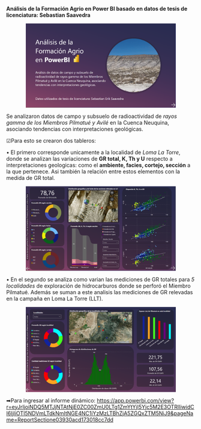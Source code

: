 **Análisis de la Formación Agrio en Power BI basado en datos de tesis de licenciatura: Sebastian Saavedra**
<p align="center">
<img align="center" alt="portada" width="400" src= "https://github.com/SebastianESaavedra/Analisis-Formacion-Agrio-PowerBI/blob/main/Portada%20Proyecto.PNG">
</p>
 
Se analizaron datos de campo y subsuelo de radioactividad de *rayos gamma de los Miembros Pilmatué y Avilé* en la Cuenca Neuquina, asociando tendencias con interpretaciones geológicas.

☑Para esto se crearon dos tableros:


• El primero corresponde unicamente a la localidad de *Loma La Torre*, donde se analizan las variaciones de **GR total, K, Th y U** respecto a interpretaciones geologicas: como el **ambiente, facies, cortejo, sección** a la que pertenece. Asi también la relación entre estos elementos con la medida de GR total.
<p align="center">
<img align="center" alt="tablero1" width="400" src="https://github.com/SebastianESaavedra/Analisis-Formacion-Agrio-PowerBI/blob/main/tablero1.PNG">
</p>

• En el segundo se analiza como varian las mediciones de GR totales para *5 localidades* de exploración de hidrocarburos donde se perforó el Miembro Pilmatué. Además se suman a este analisis las mediciones de GR relevadas en la campaña en Loma La Torre (LLT).

<p align="center">
<img align="center" alt="tablero2" width="400" src="https://github.com/SebastianESaavedra/Analisis-Formacion-Agrio-PowerBI/blob/main/tablero2.PNG">
</p>

➡Para ingresar al informe dinámico: https://app.powerbi.com/view?r=eyJrIjoiNDQ5MTJjNTAtNjE0ZC00ZmU0LTg1ZmYtYjI5Yjc5M2E3OTRlIiwidCI6IjliOTI5NDVmLTdkNmItNGE4NC1iYzMzLTBhZjA5ZGQxZTM5NiJ9&pageName=ReportSectione03930acd173018cc7dd
